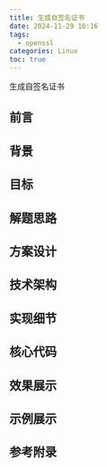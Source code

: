 ```yaml
---
title: 生成自签名证书
date: 2024-11-29 16:16
tags:
  - openssl
categories: Linux
toc: true
---
```


生成自签名证书

<!-- more -->

## 前言
## 背景
## 目标
## 解题思路
## 方案设计
## 技术架构
## 实现细节
## 核心代码
## 效果展示
## 示例展示
## 参考附录

